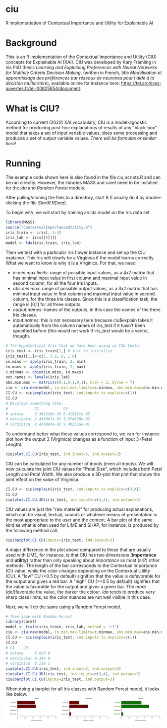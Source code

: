# ciu
R implementation of Contextual Importance and Utility for Explainable AI

# Background

This is an R implementation of the Contextual Importance and Utility (CIU) concepts for Explainable AI (XAI). CIU was developed by Kary Främling in his PhD thesis *Learning and Explaining Preferences with Neural Networks for Multiple Criteria Decision Making*, (written in French, title *Modélisation et apprentissage des préférences par réseaux de neurones pour l'aide à la décision multicritère*), available online for instance here: https://tel.archives-ouvertes.fr/tel-00825854/document. 

# What is CIU?

According to current (2020) XAI vocabulary, CIU is a model-agnostic method for producing post-hoc explanations of results of any "black-box" model that takes a set of input variable values, does some processing and produces a set of output variable values. 
*There will be formulas or similar here!*

# Running

The example code shown here is also found in the file ciu_scripts.R and can be ran directly. However, the libraries MASS and caret need to be installed for the *lda* and *Random Forest* models. 

After pulling/cloning the files to a directory, start R (I usually do it by double-clicking the file *StartR.RData*). 

To begin with, we will start by training an lda model on the Iris data set. 

``` r
library(MASS)
source("ContextualImportanceUtility.R")
iris_train <- iris[, 1:4]
iris_lab <- iris[[5]][]
model <- lda(iris_train, iris_lab)
```

Then we test with a particular Iris flower instance and set up the CIU explainer. This Iris will clearly be a Virginica if the model learns correctly. What we want to know is why it is a Virginica. For that, we need 
* *in.min.max.limits*: range of possible input values, as a 4x2 matrix that has minimal input value in first column and maximal input value in second column, for all the four Iris inputs.
* *abs.min.max*: range of possible output values, as a 3x2 matrix that has minimal input value in first column and maximal input value in second column, for the three Iris classes. Since this is a classification task, the range is [0,1] for all three outputs. 
* *output.names*: names of the outputs, in this case the names of the three Iris classes.
* *input.names*: this is not necessary here because ciu$explain takes it automatically from the column names of iris_test if it hasn't been specified before (this would not work if iris_test would be a vector, though). 

``` r
# The hypothetical Iris that we have been using in CIU tests.
iris_test <- iris_train[1,] # Just to initialize
iris_test[1,]<-c(7, 3.2, 6, 1.8)
in.mins <- apply(iris_train, 2, min)
in.maxs <- apply(iris_train, 2, max)
c.minmax <- cbind(in.mins, in.maxs)
out.names <- levels(iris_lab)
abs.min.max <- matrix(c(0,1,0,1,0,1), ncol = 2, byrow = T)
ciu <- ciu.new(model, in.min.max.limits=c.minmax, abs.min.max=abs.min.max, output.names=out.names)
CI.CU <- ciu$explain(iris_test, ind.inputs.to.explain=c(1))
CI.CU
# Displays something like:
#            CI           CU
# setosa     3.301310e-33 6.419101e-05
# versicolor 2.436947e-02 5.974838e-02
# virginica  2.436947e-02 9.402516e-01
```

To understand better what these values correspond to, we can for instance plot how the output 3 (Virginica) changes as a function of input 3 (Petal Length).

``` r
ciu$plot.CI.CU(iris_test, ind.input=3, ind.output=3)
```
CIU can be calculated for any number of inputs (even all inputs). We will now calculate the joint CIU values for "Petal Size", which includes both Petal Length and Petal Width. We also produce a 3D-plot that plot that shows the joint effect on the value of Virginica.
``` r
CI.CU <- ciu$explain(iris_test, ind.inputs.to.explain=c(3,4))
CI.CU
ciu$plot.CI.CU.3D(iris_test, ind.inputs=c(3,4), ind.output=3)
```
CIU values are just the "raw material" for producing actual explanations, which can be visual, textual, sounds or whatever means of presentation is the most appropriate to the user and the context. A bar plot of the same kind as what is often used for LIME and SHAP, for instance, is produced by the following method call. 
``` r
ciu$barplot.CI.CU(inputs=iris_test, ind.output=3)
```
A major difference in the plot above compared to those that are usually used with LIME, for instance, is that CIU has two dimensions (**importance** and **utility**) rather than only speaking about *importance* as most (all?) other methods. The length of the bar corresponds to the Contextual Importance (CI) value, while the color changes depending on the Contextual Utility (CU). A "low" CU (<0.5 by default) signifies that the value is defavorable for the output and gives a red bar. A "high" CU (>=0.5 by default) signifies that the value is favorable for the output and gives a green bar. The more (de/)favorable the value, the darker the colour. *lda* tends to produce very sharp class limits, so the color nuances are not well visible in this case. 

Next, we will do the same using a Random Forest model. 
``` r
# Then same with Random Forest
library(caret)
model <- train(iris_train, iris_lab, method = 'rf')
ciu <- ciu.new(model, in.min.max.limits=c.minmax, abs.min.max=abs.min.max, output.names=out.names)
CI.CU <- ciu$explain(iris_test, ind.inputs.to.explain=c(1))
CI.CU
# CI    CU
# setosa     0.026 0 
# versicolor 0.194 0 
# virginica  0.218 1 
ciu$plot.CI.CU(iris_test, ind.input=3, ind.output=3)
ciu$plot.CI.CU.3D(iris_test, ind.inputs=c(3,4), ind.output=3)
ciu$barplot.CI.CU(inputs=iris_test, ind.output=3)

```
When doing a barplot for all Iris classes with Random Forest model, it looks like below. 
![Random Forest barplots for Iris](/Figures/rf_ciu_barplot.png)
